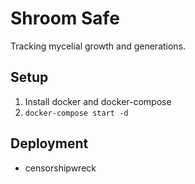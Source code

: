 # Shroom Safe

Tracking mycelial growth and generations.

## Setup

1. Install docker and docker-compose
2. `docker-compose start -d`

## Deployment


- censorshipwreck
